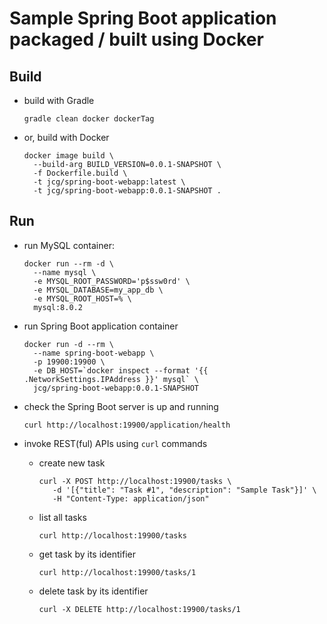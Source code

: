 # Sample Spring Boot application packaged / built using Docker


## Build

- build with Gradle

      gradle clean docker dockerTag

- or, build with Docker

      docker image build \
        --build-arg BUILD_VERSION=0.0.1-SNAPSHOT \
        -f Dockerfile.build \
        -t jcg/spring-boot-webapp:latest \
        -t jcg/spring-boot-webapp:0.0.1-SNAPSHOT .

## Run

- run MySQL container:

      docker run --rm -d \
        --name mysql \
        -e MYSQL_ROOT_PASSWORD='p$ssw0rd' \
        -e MYSQL_DATABASE=my_app_db \
        -e MYSQL_ROOT_HOST=% \
        mysql:8.0.2

- run Spring Boot application container

      docker run -d --rm \
        --name spring-boot-webapp \
        -p 19900:19900 \
        -e DB_HOST=`docker inspect --format '{{ .NetworkSettings.IPAddress }}' mysql` \
        jcg/spring-boot-webapp:0.0.1-SNAPSHOT

- check the Spring Boot server is up and running

      curl http://localhost:19900/application/health

- invoke REST(ful) APIs using `curl` commands
  - create new task

        curl -X POST http://localhost:19900/tasks \
           -d '[{"title": "Task #1", "description": "Sample Task"}]' \
           -H "Content-Type: application/json"

  - list all tasks

        curl http://localhost:19900/tasks

  - get task by its identifier

        curl http://localhost:19900/tasks/1

  - delete task by its identifier

        curl -X DELETE http://localhost:19900/tasks/1

